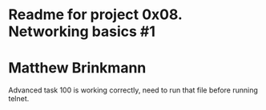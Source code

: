 # Readme for project 0x08. Networking basics #1
# Matthew Brinkmann
Advanced task 100 is working correctly, need to run that file before running telnet.